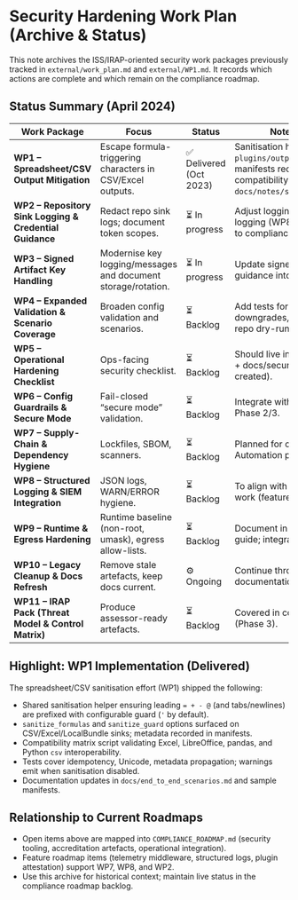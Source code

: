 # Security Hardening Work Plan (Archive & Status)

This note archives the ISS/IRAP-oriented security work packages previously tracked in `external/work_plan.md` and `external/WP1.md`. It records which actions are complete and which remain on the compliance roadmap.

## Status Summary (April 2024)

| Work Package | Focus | Status | Notes / Next Steps |
|--------------|-------|--------|---------------------|
| **WP1 – Spreadsheet/CSV Output Mitigation** | Escape formula-triggering characters in CSV/Excel outputs. | ✅ Delivered (Oct 2023) | Sanitisation helper lives in `plugins/outputs/_sanitize.py`; manifests record guard settings; compatibility matrix in `docs/notes/sanitization_compat.md`. |
| **WP2 – Repository Sink Logging & Credential Guidance** | Redact repo sink logs; document token scopes. | ⏳ In progress | Adjust logging once structured logging (WP8) lands; add guidance to compliance docs. |
| **WP3 – Signed Artifact Key Handling** | Modernise key logging/messages and document storage/rotation. | ⏳ In progress | Update signed sink warnings; fold guidance into compliance roadmap. |
| **WP4 – Expanded Validation & Scenario Coverage** | Broaden config validation and scenarios. | ⏳ Backlog | Add tests for security-level downgrades, https enforcement, repo dry-run scenario. |
| **WP5 – Operational Hardening Checklist** | Ops-facing security checklist. | ⏳ Backlog | Should live in compliance roadmap + docs/security_checklist.md (to be created). |
| **WP6 – Config Guardrails & Secure Mode** | Fail-closed “secure mode” validation. | ⏳ Backlog | Integrate with compliance roadmap Phase 2/3. |
| **WP7 – Supply-Chain & Dependency Hygiene** | Lockfiles, SBOM, scanners. | ⏳ Backlog | Planned for compliance roadmap Automation phase. |
| **WP8 – Structured Logging & SIEM Integration** | JSON logs, WARN/ERROR hygiene. | ⏳ Backlog | To align with telemetry middleware work (feature roadmap). |
| **WP9 – Runtime & Egress Hardening** | Runtime baseline (non-root, umask), egress allow-lists. | ⏳ Backlog | Document in environment hardening guide; integrate into secure mode. |
| **WP10 – Legacy Cleanup & Docs Refresh** | Remove stale artefacts, keep docs current. | ⚙️ Ongoing | Continue through regular documentation reviews. |
| **WP11 – IRAP Pack (Threat Model & Control Matrix)** | Produce assessor-ready artefacts. | ⏳ Backlog | Covered in compliance roadmap (Phase 3). |

## Highlight: WP1 Implementation (Delivered)

The spreadsheet/CSV sanitisation effort (WP1) shipped the following:

- Shared sanitisation helper ensuring leading `= + - @` (and tabs/newlines) are prefixed with configurable guard (`'` by default).
- `sanitize_formulas` and `sanitize_guard` options surfaced on CSV/Excel/LocalBundle sinks; metadata recorded in manifests.
- Compatibility matrix script validating Excel, LibreOffice, pandas, and Python `csv` interoperability.
- Tests cover idempotency, Unicode, metadata propagation; warnings emit when sanitisation disabled.
- Documentation updates in `docs/end_to_end_scenarios.md` and sample manifests.

## Relationship to Current Roadmaps

- Open items above are mapped into `COMPLIANCE_ROADMAP.md` (security tooling, accreditation artefacts, operational integration).
- Feature roadmap items (telemetry middleware, structured logs, plugin attestation) support WP7, WP8, and WP2.
- Use this archive for historical context; maintain live status in the compliance roadmap backlog.
